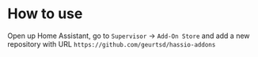 # How to use

Open up Home Assistant, go to `Supervisor` -> `Add-On Store` and add a new repository with URL `https://github.com/geurtsd/hassio-addons`

